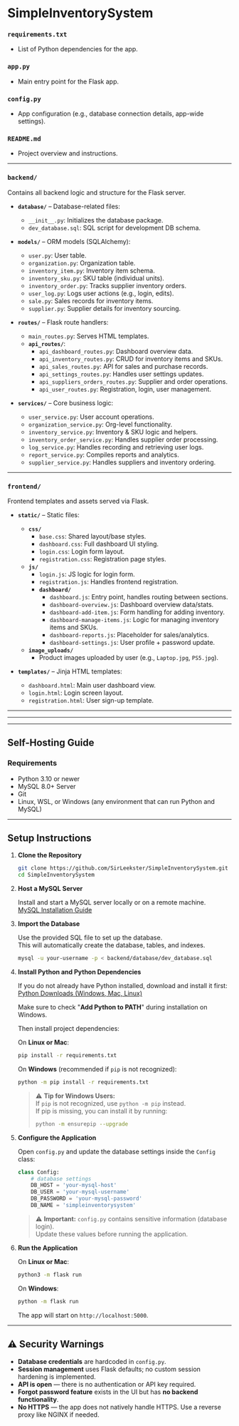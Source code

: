 # SimpleInventorySystem

### `requirements.txt`
- List of Python dependencies for the app.

### `app.py`
- Main entry point for the Flask app.

### `config.py`
- App configuration (e.g., database connection details, app-wide settings).

### `README.md`
- Project overview and instructions.

---

### `backend/`
Contains all backend logic and structure for the Flask server.

- **`database/`** – Database-related files:
  - `__init__.py`: Initializes the database package.
  - `dev_database.sql`: SQL script for development DB schema.

- **`models/`** – ORM models (SQLAlchemy):
  - `user.py`: User table.
  - `organization.py`: Organization table.
  - `inventory_item.py`: Inventory item schema.
  - `inventory_sku.py`: SKU table (individual units).
  - `inventory_order.py`: Tracks supplier inventory orders.
  - `user_log.py`: Logs user actions (e.g., login, edits).
  - `sale.py`: Sales records for inventory items.
  - `supplier.py`: Supplier details for inventory sourcing.

- **`routes/`** – Flask route handlers:
  - `main_routes.py`: Serves HTML templates.
  - **`api_routes/`**:
    - `api_dashboard_routes.py`: Dashboard overview data.
    - `api_inventory_routes.py`: CRUD for inventory items and SKUs.
    - `api_sales_routes.py`: API for sales and purchase records.
    - `api_settings_routes.py`: Handles user settings updates.
    - `api_suppliers_orders_routes.py`: Supplier and order operations.
    - `api_user_routes.py`: Registration, login, user management.

- **`services/`** – Core business logic:
  - `user_service.py`: User account operations.
  - `organization_service.py`: Org-level functionality.
  - `inventory_service.py`: Inventory & SKU logic and helpers.
  - `inventory_order_service.py`: Handles supplier order processing.
  - `log_service.py`: Handles recording and retrieving user logs.
  - `report_service.py`: Compiles reports and analytics.
  - `supplier_service.py`: Handles suppliers and inventory ordering.

---

### `frontend/`
Frontend templates and assets served via Flask.

- **`static/`** – Static files:
  - **`css/`**
    - `base.css`: Shared layout/base styles.
    - `dashboard.css`: Full dashboard UI styling.
    - `login.css`: Login form layout.
    - `registration.css`: Registration page styles.
  - **`js/`**
    - `login.js`: JS logic for login form.
    - `registration.js`: Handles frontend registration.
    - **`dashboard/`**
      - `dashboard.js`: Entry point, handles routing between sections.
      - `dashboard-overview.js`: Dashboard overview data/stats.
      - `dashboard-add-item.js`: Form handling for adding inventory.
      - `dashboard-manage-items.js`: Logic for managing inventory items and SKUs.
      - `dashboard-reports.js`: Placeholder for sales/analytics.
      - `dashboard-settings.js`: User profile + password update.
  - **`image_uploads/`**
    - Product images uploaded by user (e.g., `Laptop.jpg`, `PS5.jpg`).

- **`templates/`** – Jinja HTML templates:
  - `dashboard.html`: Main user dashboard view.
  - `login.html`: Login screen layout.
  - `registration.html`: User sign-up template.

---
---
---

## Self-Hosting Guide

### Requirements

- Python 3.10 or newer
- MySQL 8.0+ Server
- Git
- Linux, WSL, or Windows (any environment that can run Python and MySQL)

---

## Setup Instructions

1. **Clone the Repository**

   ```bash
   git clone https://github.com/SirLeekster/SimpleInventorySystem.git
   cd SimpleInventorySystem
   ```

2. **Host a MySQL Server**

   Install and start a MySQL server locally or on a remote machine.  
   [MySQL Installation Guide](https://dev.mysql.com/doc/mysql-installation-excerpt/5.7/en/)

3. **Import the Database**

   Use the provided SQL file to set up the database.  
   This will automatically create the database, tables, and indexes.

   ```bash
   mysql -u your-username -p < backend/database/dev_database.sql
   ```

4. **Install Python and Python Dependencies**

   If you do not already have Python installed, download and install it first:  
   [Python Downloads (Windows, Mac, Linux)](https://www.python.org/downloads/)

   Make sure to check "**Add Python to PATH**" during installation on Windows.

   Then install project dependencies:

   On **Linux or Mac**:

   ```bash
   pip install -r requirements.txt
   ```

   On **Windows** (recommended if `pip` is not recognized):

   ```bash
   python -m pip install -r requirements.txt
   ```

   > ⚠️ **Tip for Windows Users:**  
   > If `pip` is not recognized, use `python -m pip` instead.  
   > If pip is missing, you can install it by running:
   > ```bash
   > python -m ensurepip --upgrade
   > ```

5. **Configure the Application**

   Open `config.py` and update the database settings inside the `Config` class:

   ```python
   class Config:
       # database settings
       DB_HOST = 'your-mysql-host'
       DB_USER = 'your-mysql-username'
       DB_PASSWORD = 'your-mysql-password'
       DB_NAME = 'simpleinventorysystem'
   ```

   > ⚠️ **Important:** `config.py` contains sensitive information (database login).  
   > Update these values before running the application.

6. **Run the Application**

   On **Linux or Mac**:

   ```bash
   python3 -m flask run
   ```

   On **Windows**:

   ```bash
   python -m flask run
   ```

   The app will start on `http://localhost:5000`.

---

## ⚠️ Security Warnings

- **Database credentials** are hardcoded in `config.py`.
- **Session management** uses Flask defaults; no custom session hardening is implemented.
- **API is open** — there is no authentication or API key required.
- **Forgot password feature** exists in the UI but has **no backend functionality**.
- **No HTTPS** — the app does not natively handle HTTPS. Use a reverse proxy like NGINX if needed.
